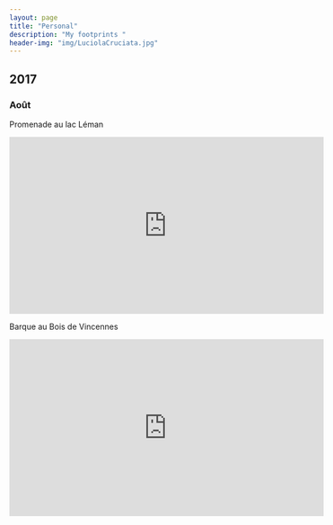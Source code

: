 ```yaml
---
layout: page
title: "Personal"
description: "My footprints "
header-img: "img/LuciolaCruciata.jpg"
---
```


## 2017

### Août 


Promenade au lac Léman

<iframe width="560" height="315" src="https://www.youtube.com/embed/c0PzYfDl6ug" frameborder="0" allowfullscreen></iframe>

Barque au Bois de Vincennes

<iframe width="560" height="315" src="https://www.youtube.com/embed/3Zk5afxxq0w" frameborder="0" allowfullscreen></iframe>